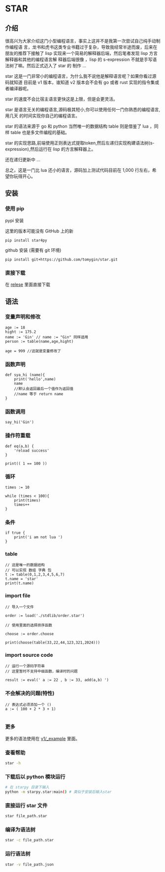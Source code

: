 # STAR

## 介绍

很高兴为大家介绍这门小型编程语言，事实上这并不是我第一次尝试自己纯手动制作编程语
言，龙书和虎书这类专业书籍过于复杂，导致我经常半途而废，后来在朋友的推荐下接触了
lisp 实现来一个简易的解释器后端，然后笔者发现 lisp 方言解释器和其他的编程语言解
释器后端很像 ，lisp 的 s-expression 不就是手写语法树了嘛。然后正式迈入了 star 的
制作 …

star 这是一门非常小的编程语言，为什么我不说他是解释语言呢？如果你看过源码就知道
目前是 v1 版本，谁知道 v2 版本会不会有 go 或者 rust 实现的指令集或者编译器呢。

star 的速度不会比宿主语言更快这是上限，但是会更灵活。

star 是语言无关的编程语言,源码极其短小,你可以使用任何一门你熟悉的编程语言,用几天
的时间实现你自己的编程语言。

star 的语法来源于 go 和 python 当然唯一的数据结构 table 则是借鉴了 lua ，同样
table 也是多文件编程的基础。

star 的实现思路,前端使用正则表达式提取token,然后左递归实现构建语法树(s-expression),然后运行在 lisp 的方言解释器上。

还在递归更新中 ...

总之，这是一门比 lua 还小的语言，源码加上测试代码目前在 1,000 行左右，希望你玩得开心。

## 安装

### 使用 pip

pypi 安装

这里的版本可能没有 GitHub 上的新
```
pip install star4py
```

github 安装 (需要有 git 环境)

```
pip install git+https://github.com/tomygin/star.git
```

### 直接下载

在 [relese](https://github.com/tomygin/star/releases/download/v1.7.0/star.exe)
里面直接下载

## 语法

### 变量声明和修改

```
age := 18
hight := 175.2
name := 'Gin' // name := "Gin" 同样适用
person := table(name,age,hight)

age = 999 //这就是变量修改了
```

### 函数声明

```
def sya_hi (name){
	print('hello',name)
	name
	//默认会返回最后一个值作为返回值
	//name 等于 return name
}
```

### 函数调用

```
say_hi('Gin')
```

### 操作符重载

```
def eq(a,b) {
    'reload success'
}

print(( 1 == 100 ))

```

### 循环

```
times := 10

while (times < 100){
	print(times)
	times++
}
```

### 条件

```
if true {
	print('i am not lua ')
}
```

### table

```
// 这是唯一的数据结构
// 可以实现 数组 字典 包
t := table(0,1,2,3,4,5,6,7)
t.name = 'star'
print(t.name)
```

### import file

```
// 导入一个文件

order := load('./stdlib/order.star')

// 使用里面的选择排序函数

choose := order.choose

print(choose(table(33,22,44,123,321,2024)))

```

### import source code
```
// 运行一个源码字符串
// 这里暂时不支持中缀函数，编译时的问题

result := eval(' a := 22 , b := 33, add(a,b) ')

```

### 不会解决的问题(特性)

```
// 表达式必须添加一个 ()
a := ( 100 + 2 * 3 + 1)


```

### 更多

更多的语法使用在 [v1/\_example](./starpy/_example/) 里面。

### 查看帮助

```bash
star -h
```

### 下载后以 python 模块运行

```bash
# 在 starpy 目录下输入
python -m starpy.star:main() # 类似于安装后输入star
```

### 直接运行 star 文件

```bash
star file_path.star
```

### 编译为语法树

```bash
star -c file_path.star
```

### 运行语法树

```bash
star -v file_path.json
```
